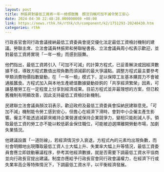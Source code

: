 ```yaml
---
layout: post
title: 林振昇對最低工資將一年一檢感鼓舞　顏汶羽稱可加不減令勞工安心
date: 2024-04-30 22:48:28.000000000 +08:00
link: https://news.rthk.hk/rthk/ch/component/k2/1751293-20240430.htm
categories: rthk
---
```


行政長官會同行政會議接納最低工資委員會提交優化法定最低工資檢討機制的建議。勞聯主席、立法會議員林振昇和勞聯秘書長、立法會議員周小松表示歡迎，並對最低工資將實現「一年一檢」而感到鼓舞。

他們指出，最低工資將引入「可加不可減」的計算方程式，已妥善解決或因經濟數據不佳，導致方程式數值出現負數而須減薪的最大爭議點。調整方程式最主要參考甲類消費物價指數變動，在「一年一檢」模式下，足以保障工友基本購買力不會被通脹蠶食。方程式加入與本地生產總值數據變動掛鉤的「共享經濟繁榮」因素，可讓基層勞工在一定程度上分享到經濟成果。目前方程式並非最理想的方案，但已較舊機制有明顯改善，因此支持最低工資檢討新機制。

民建聯立法會議員顏汶羽表示，歡迎政府及最低工資委員會採納民建聯意見。「可加不減」機制能令勞工感到安心，但擔心在經濟下滑時，會對中小企僱主產生影響。僱主不能透過減薪來維持企業營運或保持企業競爭力，變相只能削減人手。領取最低工資的勞工亦不能以較低薪金保住職位，可能被迫選擇離開勞動市場，加劇失業情況。

他建議設置「一道防線」，若經濟情況步入衰退，方程式內的元素均出現負數，而社會明顯地出現賺取最低工資人士大幅上升、失業率大幅上升等情況，最低工資委員會應立即啟動審議程序，參考其他經濟數據，就是否需要下調最低工資水平協商並向行政長官提出建議。制度亦應給予行政長官會同行政會議權力，在經濟下行或失業率高企等特殊情況下，下調最低工資水平，以平衡經濟發展。
